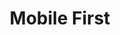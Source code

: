 ---
# This topic lives at
# https://digital.gov/topics/mobile-first

slug: "mobile-first"

# Topic Title
title: "Mobile First"

# description — keep it short and clear
summary: ""


# Weight
weight: 1

# For more information on managing topics,
# see https://github.com/GSA/digitalgov.gov/wiki
---